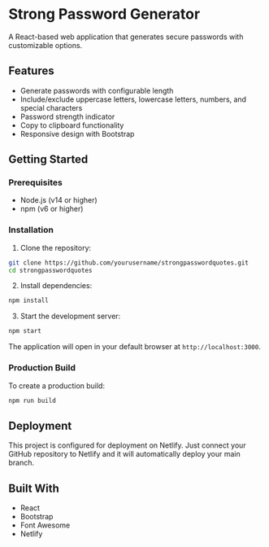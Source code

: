 # Strong Password Generator

A React-based web application that generates secure passwords with customizable options.

## Features

- Generate passwords with configurable length
- Include/exclude uppercase letters, lowercase letters, numbers, and special characters
- Password strength indicator
- Copy to clipboard functionality
- Responsive design with Bootstrap

## Getting Started

### Prerequisites

- Node.js (v14 or higher)
- npm (v6 or higher)

### Installation

1. Clone the repository:
```bash
git clone https://github.com/yourusername/strongpasswordquotes.git
cd strongpasswordquotes
```

2. Install dependencies:
```bash
npm install
```

3. Start the development server:
```bash
npm start
```

The application will open in your default browser at `http://localhost:3000`.

### Production Build

To create a production build:
```bash
npm run build
```

## Deployment

This project is configured for deployment on Netlify. Just connect your GitHub repository to Netlify and it will automatically deploy your main branch.

## Built With

- React
- Bootstrap
- Font Awesome
- Netlify
